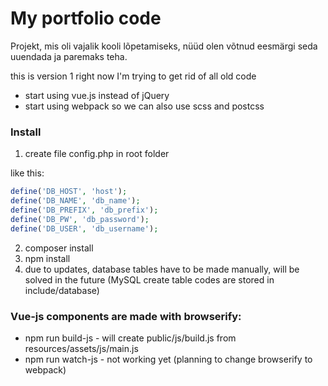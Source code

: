 # My portfolio code

Projekt, mis oli vajalik kooli lõpetamiseks, nüüd olen võtnud eesmärgi seda uuendada ja paremaks teha.

this is version 1 right now I'm trying to get rid of all old code
* start using vue.js instead of jQuery
* start using webpack so we can also use scss and postcss

### Install

1. create file config.php in root folder

like this:
```php
define('DB_HOST', 'host');  
define('DB_NAME', 'db_name');
define('DB_PREFIX', 'db_prefix');
define('DB_PW', 'db_password');
define('DB_USER', 'db_username');
```

2. composer install
3. npm install
4. due to updates, database tables have to be made manually, will be solved in the future (MySQL create table codes are stored in include/database)

### Vue-js components are made with browserify:
* npm run build-js - will create public/js/build.js from resources/assets/js/main.js
* npm run watch-js - not working yet (planning to change browserify to webpack)  
